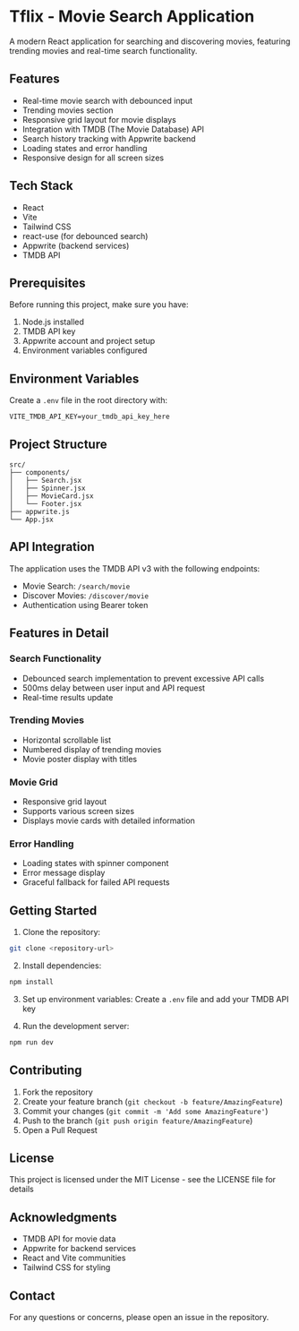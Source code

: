 # Tflix - Movie Search Application

A modern React application for searching and discovering movies, featuring trending movies and real-time search functionality.

## Features

- Real-time movie search with debounced input
- Trending movies section
- Responsive grid layout for movie displays
- Integration with TMDB (The Movie Database) API
- Search history tracking with Appwrite backend
- Loading states and error handling
- Responsive design for all screen sizes

## Tech Stack

- React
- Vite
- Tailwind CSS
- react-use (for debounced search)
- Appwrite (backend services)
- TMDB API

## Prerequisites

Before running this project, make sure you have:

1. Node.js installed
2. TMDB API key
3. Appwrite account and project setup
4. Environment variables configured

## Environment Variables

Create a `.env` file in the root directory with:

```
VITE_TMDB_API_KEY=your_tmdb_api_key_here
```

## Project Structure

```
src/
├── components/
│   ├── Search.jsx
│   ├── Spinner.jsx
│   ├── MovieCard.jsx
│   └── Footer.jsx
├── appwrite.js
└── App.jsx
```

## API Integration

The application uses the TMDB API v3 with the following endpoints:

- Movie Search: `/search/movie`
- Discover Movies: `/discover/movie`
- Authentication using Bearer token

## Features in Detail

### Search Functionality
- Debounced search implementation to prevent excessive API calls
- 500ms delay between user input and API request
- Real-time results update

### Trending Movies
- Horizontal scrollable list
- Numbered display of trending movies
- Movie poster display with titles

### Movie Grid
- Responsive grid layout
- Supports various screen sizes
- Displays movie cards with detailed information

### Error Handling
- Loading states with spinner component
- Error message display
- Graceful fallback for failed API requests

## Getting Started

1. Clone the repository:
```bash
git clone <repository-url>
```

2. Install dependencies:
```bash
npm install
```

3. Set up environment variables:
Create a `.env` file and add your TMDB API key

4. Run the development server:
```bash
npm run dev
```

## Contributing

1. Fork the repository
2. Create your feature branch (`git checkout -b feature/AmazingFeature`)
3. Commit your changes (`git commit -m 'Add some AmazingFeature'`)
4. Push to the branch (`git push origin feature/AmazingFeature`)
5. Open a Pull Request

## License

This project is licensed under the MIT License - see the LICENSE file for details

## Acknowledgments

- TMDB API for movie data
- Appwrite for backend services
- React and Vite communities
- Tailwind CSS for styling

## Contact

For any questions or concerns, please open an issue in the repository.
